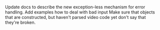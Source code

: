 Update docs to describe the new exception-less mechanism for error handling.
Add examples how to deal with bad input
Make sure that objects that are constructed, but haven't parsed video code yet don't say that they're broken.